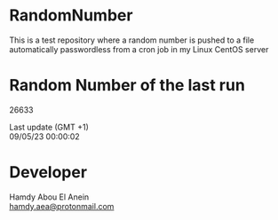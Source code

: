 # RandomNumber    
This is a test repository where a random number is pushed to a file automatically passwordless from a cron job in my Linux CentOS server    
# Random Number of the last run   
26633
      
Last update (GMT +1)    
09/05/23 00:00:02
# Developer    
Hamdy Abou El Anein   
hamdy.aea@protonmail.com
